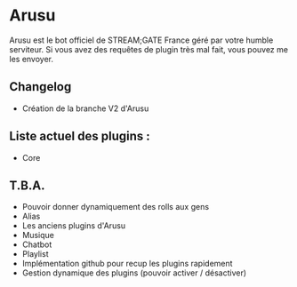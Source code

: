 # Arusu
Arusu est le bot officiel de STREAM;GATE France géré par votre humble serviteur.
Si vous avez des requêtes de plugin très mal fait, vous pouvez me les envoyer.

## Changelog
- Création de la branche V2 d'Arusu

## Liste actuel des plugins :
- Core

## T.B.A.

- Pouvoir donner dynamiquement des rolls aux gens
- Alias
- Les anciens plugins d'Arusu
- Musique
- Chatbot
- Playlist
- Implémentation github pour recup les plugins rapidement
- Gestion dynamique des plugins (pouvoir activer / désactiver)
